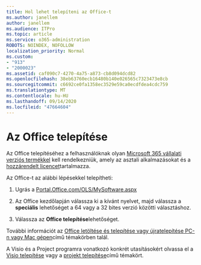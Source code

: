 ```yaml
---
title: Hol lehet telepíteni az Office-t
ms.author: janellem
author: janellem
ms.audience: ITPro
ms.topic: article
ms.service: o365-administration
ROBOTS: NOINDEX, NOFOLLOW
localization_priority: Normal
ms.custom:
- "913"
- "2000023"
ms.assetid: caf090c7-4270-4a75-a873-cb8d094dcd82
ms.openlocfilehash: 38eb63760ecb16480b140e026565c7323473e8cb
ms.sourcegitcommit: c6692ce0fa1358ec3529e59ca0ecdfdea4cdc759
ms.translationtype: MT
ms.contentlocale: hu-HU
ms.lasthandoff: 09/14/2020
ms.locfileid: "47664604"
---
```

# <a name="install-office"></a>Az Office telepítése

Az Office telepítéséhez a felhasználóknak olyan [Microsoft 365 vállalati verziós termékkel](https://support.office.com/article/f8ab5e25-bf3f-4a47-b264-174b1ee925fd?wt.mc_id=Alchemy_ClientDIA) kell rendelkezniük, amely az asztali alkalmazásokat és a [hozzárendelt licencet](https://docs.microsoft.com/microsoft-365/admin/add-users/add-users)tartalmazza.
  
Az Office-t az alábbi lépésekkel telepítheti:
  
1. Ugrás a [Portal.Office.com/OLS/MySoftware.aspx](https://portal.office.com/OLS/MySoftware.aspx)

2. Az Office kezdőlapján válassza ki a kívánt nyelvet, majd válassza a **speciális** lehetőséget a 64 vagy a 32 bites verzió közötti választáshoz.

3. Válassza az **Office telepítése**lehetőséget.

További információt az [Office letöltése és telepítése vagy újratelepítése PC-n vagy Mac gépen](https://support.office.com/article/4414eaaf-0478-48be-9c42-23adc4716658?wt.mc_id=Alchemy_ClientDIA)című témakörben talál.
  
A Visio és a Project programra vonatkozó konkrét utasításokért olvassa el a [Visio telepítése](https://support.office.com/article/f98f21e3-aa02-4827-9167-ddab5b025710) vagy a [projekt telepítése](https://support.office.com/article/7059249b-d9fe-4d61-ab96-5c5bf435f281)című témakört.
